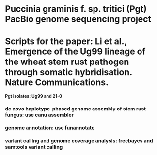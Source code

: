 # Puccinia graminis f. sp. tritici (Pgt) PacBio genome sequencing project
# Scripts for the paper: Li et al., Emergence of the Ug99 lineage of the wheat stem rust pathogen through somatic hybridisation. Nature Communications.
#### Pgt isolates: Ug99 and 21-0

### de novo haplotype-phased genome assembly of stem rust fungus: use canu assembler
### genome annotation: use funannotate
### variant calling and genome coverage analysis: freebayes and samtools variant calling

